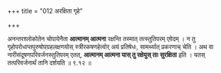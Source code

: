 +++
title = "012 अरक्षिता गृहे"

+++

अनन्तरश्लोकोतेन चोपायेनैता **आत्मानम् आत्मना** रक्षन्ति तस्मात् तत्स्तुतिपरम् एवेदम् । न तु गृहोपरोधाप्तपुरुषोपग्रहलक्षणयोस् स्त्रीरकषणहेत्वोर् अयं प्रतिषेधः, सामर्थ्यात् प्रकरणाच् चेति । अथ वा नारीसंदूषणपरिवर्जनस्तुतिपरम् एतत्, **आत्मानम् आत्मना यास् तु रक्षेयुस् ताः सुरक्षिता** इति । यतस् तत्परिवर्जनार्थं तानि दर्शयति ॥ ९.१२ ॥